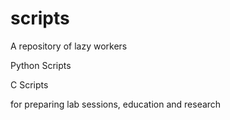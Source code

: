 # scripts

A repository of lazy workers

Python Scripts

C Scripts

for preparing lab sessions, education and research
